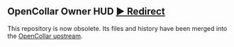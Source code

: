 ## OpenCollar Owner HUD [▶ Redirect](https://github.com/OpenCollar/opencollar/tree/master/src/remote "My source has a new home!")


This repository is now obsolete. Its files and history have been merged into the [OpenCollar upstream](https://github.com/OpenCollar/opencollar).

